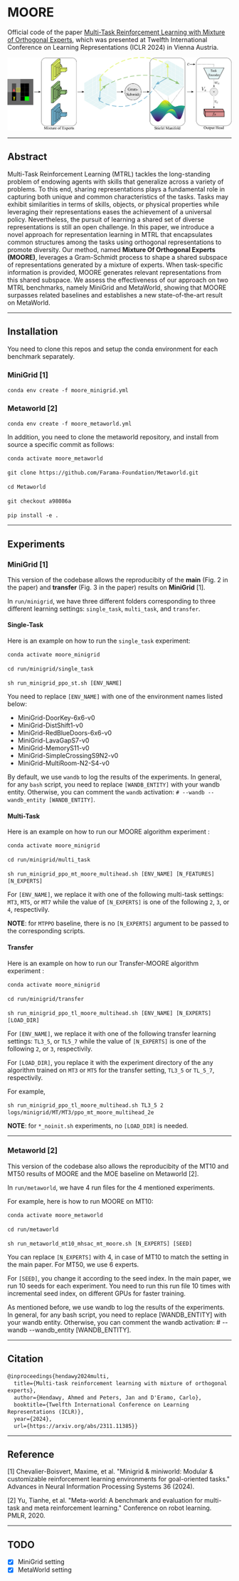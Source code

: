 # MOORE

Official code of the paper [Multi-Task Reinforcement Learning with Mixture of Orthogonal Experts](https://arxiv.org/abs/2311.11385), which was presented at Twelfth International Conference on Learning Representations (ICLR 2024) in Vienna Austria.

![moore](img/moore.png)

---

## Abstract

Multi-Task Reinforcement Learning (MTRL) tackles the long-standing problem of endowing agents with skills that generalize across a variety of problems. To this end, sharing representations plays a fundamental role in capturing both unique and common characteristics of the tasks. Tasks may exhibit similarities in terms of skills, objects, or physical properties while leveraging their representations eases the achievement of a universal policy. Nevertheless, the pursuit of learning a shared set of diverse representations is still an open challenge. In this paper, we introduce a novel approach for representation learning in MTRL that encapsulates common structures among the tasks using orthogonal representations to promote diversity. Our method, named **Mixture Of Orthogonal Experts (MOORE)**, leverages a Gram-Schmidt process to shape a shared subspace of representations generated by a mixture of experts. When task-specific information is provided, MOORE generates relevant representations from this shared subspace. We assess the effectiveness of our approach on two MTRL benchmarks, namely MiniGrid and MetaWorld, showing that MOORE surpasses related baselines and establishes a new state-of-the-art result on MetaWorld.

---

## Installation

You need to clone this repos and setup the conda environment for each benchmark separately.

### MiniGrid [1]

```shell
conda env create -f moore_minigrid.yml
```

### Metaworld [2]

```shell
conda env create -f moore_metaworld.yml
```
In addition, you need to clone the metaworld repository, and install from source a specific commit as follows:
```shell
conda activate moore_metaworld

git clone https://github.com/Farama-Foundation/Metaworld.git

cd Metaworld

git checkout a98086a

pip install -e .
```

---

## Experiments

### MiniGrid [1]
This version of the codebase allows the reproducibity of the **main** (Fig. 2 in the paper) and **transfer** (Fig. 3 in the paper) results on **MiniGrid** [1].

In `run/minigrid`, we have three different folders corresponding to three different learning settings: `single_task`, `multi_task`, and `transfer`. 

#### Single-Task
Here is an example on how to run the `single_task` experiment:

```shell
conda activate moore_minigrid

cd run/minigrid/single_task

sh run_minigrid_ppo_st.sh [ENV_NAME]
```

You need to replace `[ENV_NAME]` with one of the environment names listed below:
- MiniGrid-DoorKey-6x6-v0
- MiniGrid-DistShift1-v0
- MiniGrid-RedBlueDoors-6x6-v0
- MiniGrid-LavaGapS7-v0
- MiniGrid-MemoryS11-v0
- MiniGrid-SimpleCrossingS9N2-v0
- MiniGrid-MultiRoom-N2-S4-v0

By default, we use `wandb` to log the results of the experiments. In general, for any `bash` script, you need to replace `[WANDB_ENTITY]` with your wandb entity. Otherwise, you can comment the `wandb` activation: `# --wandb --wandb_entity [WANDB_ENTITY]`.

#### Multi-Task
Here is an example on how to run our MOORE algorithm experiment : 

```shell
conda activate moore_minigrid

cd run/minigrid/multi_task

sh run_minigrid_ppo_mt_moore_multihead.sh [ENV_NAME] [N_FEATURES] [N_EXPERTS]
```

For `[ENV_NAME]`, we replace it with one of the following multi-task settings: `MT3`, `MT5`, or `MT7` while the value of `[N_EXPERTS]` is one of the following `2`, `3`, or `4`, respectivily. 

**NOTE**: for `MTPPO` baseline, there is no `[N_EXPERTS]` argument to be passed to the corresponding scripts.

#### Transfer
Here is an example on how to run our Transfer-MOORE algorithm experiment : 

```shell
conda activate moore_minigrid

cd run/minigrid/transfer

sh run_minigrid_ppo_tl_moore_multihead.sh [ENV_NAME] [N_EXPERTS] [LOAD_DIR]
```

For `[ENV_NAME]`, we replace it with one of the following transfer learning settings: `TL3_5`, or `TL5_7` while the value of `[N_EXPERTS]` is one of the following `2`, or `3`, respectivily.

For `[LOAD_DIR]`, you replace it with the experiment directory of the any algorithm trained on `MT3` or `MT5` for the transfer setting, `TL3_5` or `TL_5_7`, respectivily. 

For example, 

```shell
sh run_minigrid_ppo_tl_moore_multihead.sh TL3_5 2 logs/minigrid/MT/MT3/ppo_mt_moore_multihead_2e
```

**NOTE**: for `*_noinit.sh` experiments, no `[LOAD_DIR]` is needed.

---
### Metaworld [2]
This version of the codebase also allows the reproducibity of the MT10 and MT50 results of MOORE and the MOE baseline on Metaworld [2].

In `run/metaworld`, we have 4 run files for the 4 mentioned experiments.

For example, here is how to run MOORE on MT10:
```shell
conda activate moore_metaworld

cd run/metaworld

sh run_metaworld_mt10_mhsac_mt_moore.sh [N_EXPERTS] [SEED]
```
You can replace ```[N_EXPERTS]``` with 4, in case of MT10 to match the setting in the main paper. For MT50, we use 6 experts.

For ```[SEED]```, you change it according to the seed index. In the main paper, we run 10 seeds for each experiment. You need to run this run file 10 times with incremental seed index, on different GPUs for faster training.

As mentioned before, we use wandb to log the results of the experiments. In general, for any bash script, you need to replace [WANDB_ENTITY] with your wandb entity. Otherwise, you can comment the wandb activation: # --wandb --wandb_entity [WANDB_ENTITY].

---

## Citation

```
@inproceedings{hendawy2024multi,
  title={Multi-task reinforcement learning with mixture of orthogonal experts},
  author={Hendawy, Ahmed and Peters, Jan and D'Eramo, Carlo},
  booktitle={Twelfth International Conference on Learning Representations (ICLR)},
  year={2024},
  url={https://arxiv.org/abs/2311.11385}}
```

---

## Reference
[1] Chevalier-Boisvert, Maxime, et al. "Minigrid & miniworld: Modular & customizable reinforcement learning environments for goal-oriented tasks." Advances in Neural Information Processing Systems 36 (2024).

[2] Yu, Tianhe, et al. "Meta-world: A benchmark and evaluation for multi-task and meta reinforcement learning." Conference on robot learning. PMLR, 2020.

---

## TODO
- [x] MiniGrid setting
- [x] MetaWorld setting